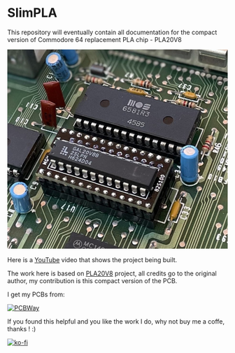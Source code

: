 # SlimPLA

This repository will eventually contain all documentation for the compact version of Commodore 64 replacement PLA chip - PLA20V8

![SlimPLA](https://github.com/Kris-Sekula/SlimPLA/blob/main/Pictures/SlimPLA_C64.jpg)

Here is a [YouTube](https://youtu.be/cYrtfU3-9h0) video that shows the project being built.

The work here is based on [PLA20V8](https://www.freepascal.org/~daniel/c64pla/) project, all credits go to the original author, my contribution is this compact version of the PCB.



I get my PCBs from:

[![PCBWay](https://www.pcbway.com/project/img/images/frompcbway.png)](https://www.pcbway.com/project/shareproject/SlimPLA_the_compact_version_of_PLA20V8_f73b1d5c.html)

If you found this helpful and you like the work I do, why not buy me a coffe, thanks ! :)

[![ko-fi](https://www.ko-fi.com/img/githubbutton_sm.svg)](https://ko-fi.com/R6R52KGCD)
